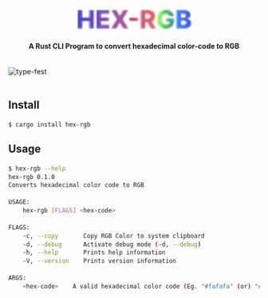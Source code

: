 <div align="center">
	<br>
	<br>
	<img src="media/logo.svg" alt="type-fest" height="50">
	<br>
	<br>
	<b>A Rust CLI Program to convert hexadecimal color-code to RGB</b>
	<br>
</div>
<br>
<br>

<div>
	<img src="media/recording.gif" alt="type-fest" height="auto" width="404">
</div>
<br>

## Install

```
$ cargo install hex-rgb
```

## Usage

```sh
$ hex-rgb --help
hex-rgb 0.1.0
Converts hexadecimal color code to RGB

USAGE:
    hex-rgb [FLAGS] <hex-code>

FLAGS:
    -c, --copy       Copy RGB Color to system clipboard
    -d, --debug      Activate debug mode (-d, --debug)
    -h, --help       Prints help information
    -V, --version    Prints version information

ARGS:
    <hex-code>    A valid hexadecimal color code (Eg. "#fafafa" (or) "#fff")
```
